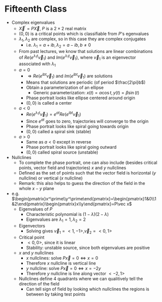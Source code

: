 # Fifteenth Class
* Complex eigenvalues
  * $\vec X^\prime=P\vec X$, $P$ is a $2\times2$ real matrix
  * $(0, 0)$ is a critical points which is classifiable from $P$'s egenvalues
  * $\lambda_1, \lambda_2$ are complex, so in this case they are complex conjugates
    * i.e. $\lambda_1=a+ib, \lambda_2=a-ib, b\neq0$
  * From past lectures, we know that solutions are linear combinations of $Re(e^{\lambda_1t}\vec v_1)$ and $Im(e^{\lambda_1t}\vec v_1)$, where $\vec v_1$ is an eigenvector associated with $\lambda_1$
  * $a=0$
    * $\Rightarrow Re(e^{ibt}\vec v_1)$ and $Im(e^{ibt}\vec v_1)$ are solutions
    * Means that solutions are periodic (of period $\frac{2\pi}b$)
    * Obtain a parameterization of an ellipse 
      * Generic parameterization: $x(t)=\alpha \cos t, y(t)=\beta \sin(t)$
    * Phase portrait looks like ellipse centered around origin
    * $(0, 0)$ is called a center
  * $a<0$
    * $Re(e^{\lambda _1 t}\vec v_1)=e^{at}Re(e^{ibt}\vec v_1)$
    * Since $e^{at}$ goes to zero, trajectories will converge to the origin
    * Phase portrait looks like spiral going towards origin
    * $(0, 0)$ called a spiral sink (stable)
  * $a>0$
    * Same as $a<0$ except in reverse
    * Phase portrait looks like spiral going outward
    * $(0, 0)$ called spiral source (unstable)
* Nullclines
  * To complete the phase portrait, one can also include (besides critical points, vector field and trajectories) $x$ and $y$ nullclines
  * Defined as the set of points such that the vector field is horizontal ($y$ nullcline) or vertical ($x$ nullcline)
  * Remark: this also helps to guess the direction of the field in the whole $x-y$ plane
* e.g. $\begin{pmatrix}x^\prime\\y^\prime\end{pmatrix}=\begin{pmatrix}1&0\\1&2\end{pmatrix}\begin{pmatrix}x\\y\end{pmatrix}=P\vec x$
  * Eigenvalues of $P$  
    * Characteristic polynomial is $(1-\lambda)(2-\lambda)$
    * Eigenvalues are $\lambda_1=1, \lambda_2=2$
  * Eigenvectors
    * Solving gives $\vec v_1=<1, -1>, \vec v_2=<0, 1>$
  * Critical point
    * $<0, 0>$, since it is linear
    * Stability: unstable source, since both eigenvalues are positive
  * $x$ and $y$ nullclines
    * $x$ nullclines: solve $P\vec x=0\Leftrightarrow x=0$
    * Therefore $x$ nullcline is vertical line
    * $y$ nullcline: solve $P\vec x=0\Leftrightarrow x=-2y$
    * Therefore $y$ nullcline is line along vector $<-2, 1>$
  * Nullclines define 4 quadrants where we can qualitively tell the direction of the field
    * Can tell sign of field by looking which nullclines the regions is between by taking test points